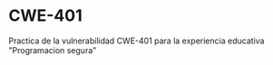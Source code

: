 # CWE-401
Practica de la vulnerabilidad CWE-401 para la experiencia educativa "Programacion segura"

